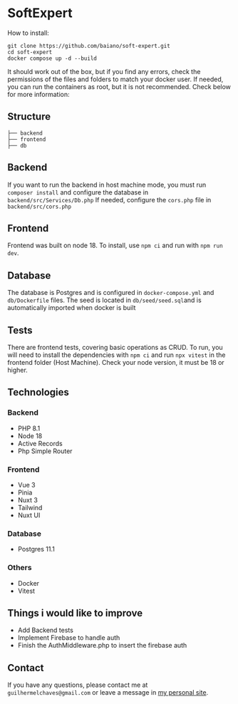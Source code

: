 # SoftExpert

How to install:

```
git clone https://github.com/baiano/soft-expert.git
cd soft-expert
docker compose up -d --build
```

It should work out of the box, but if you find any errors, check the permissions of the files and folders to match your docker user. If needed, you can run the containers as root, but it is not recommended. Check below for more information:

## Structure
    
```
├── backend
├── frontend
├── db
```

## Backend

If you want to run the backend in host machine mode, you must run `composer install` and configure the database in `backend/src/Services/Db.php`
If needed, configure the `cors.php` file in `backend/src/cors.php`

## Frontend
Frontend was built on node 18.
To install, use `npm ci` and run with `npm run dev`.

## Database
The database is Postgres and is configured in `docker-compose.yml` and `db/Dockerfile` files.
The seed is located in `db/seed/seed.sql`and is automatically imported when docker is built

## Tests
There are frontend tests, covering basic operations as CRUD. To run, you will need to install the dependencies with `npm ci` and run `npx vitest` in the frontend folder (Host Machine). Check your node version, it must be 18 or higher.

## Technologies
### Backend
- PHP 8.1
- Node 18
- Active Records
- Php Simple Router
### Frontend
- Vue 3
- Pinia
- Nuxt 3
- Tailwind
- Nuxt UI
### Database
- Postgres 11.1
### Others
- Docker
- Vitest

## Things i would like to improve
- Add Backend tests
- Implement Firebase to handle auth
- Finish the AuthMiddleware.php to insert the firebase auth


## Contact
If you have any questions, please contact me at `guilhermelchaves@gmail.com` or leave a message in [my personal site](https://limachaves.com).


